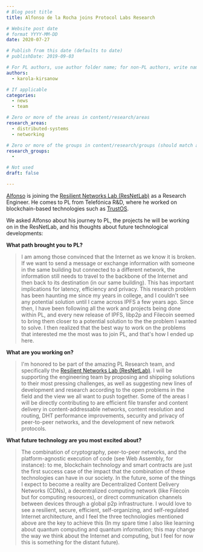 ```yaml
---
# Blog post title
title: Alfonso de la Rocha joins Protocol Labs Research

# Website post date
# format YYYY-MM-DD
date: 2020-07-27

# Publish from this date (defaults to date)
# publishDate: 2019-09-03

# For PL authors, use author folder name; for non-PL authors, write name as in paper within ""
authors:
  - karola-kirsanow

# If applicable
categories:
  - news
  - team

# Zero or more of the areas in content/research/areas
research_areas:
  - distributed-systems
  - networking

# Zero or more of the groups in content/research/groups (should match author membership)
research_groups:
  -

# Not used
draft: false

---
```


[Alfonso](/authors/alfonso-delarocha/) is joining the [Resilient Networks Lab (ResNetLab)](/groups/resnetlab/) as a Research Engineer. He comes to PL from Telefónica R&D, where he worked on  blockchain-based technologies such as [TrustOS](https://trustos.readthedocs.io/en/latest/). 

We asked Alfonso about his journey to PL, the projects he will be working on in the ResNetLab, and his thoughts about future technological developments: 


**What path brought you to PL?**

> I am among those convinced that the Internet as we know it is broken. If we want to send a message or exchange information with someone in the same building but connected to a different network, the information still needs to travel to the backbone of the Internet and then back to its destination (in our same building). This has important implications for latency, efficiency and privacy. This research problem has been haunting me since my years in college, and I couldn't see any potential solution until I came across IPFS a few years ago. Since then, I have been following all the work and projects being done within PL, and every new release of IPFS, libp2p and Filecoin seemed to bring them closer to a potential solution to the the problem I wanted to solve. I then realized that the best way to work on the problems that interested me the most was to join PL, and that's how I ended up here.

**What are you working on?**

> I'm honored to be part of the amazing PL Research team, and specifically the [Resilient Networks Lab (ResNetLab)](/groups/resnetlab/). I will be supporting the engineering team by proposing and shipping solutions to their most pressing challenges, as well as suggesting new lines of development and research according to the open problems in the field and the view we all want to push together. Some of the areas I will be directly contributing to are efficient file transfer and content delivery in content-addressable networks, content resolution and routing, DHT performance improvements, security and privacy of peer-to-peer networks, and the development of new network protocols.

**What future technology are you most excited about?**

> The combination of cryptography, peer-to-peer networks, and the platform-agnostic execution of code (see Web Assembly, for instance): to me, blockchain technology and smart contracts are just the first success case of the impact that the combination of these technologies can have in our society. In the future, some of the things I expect to become a reality are Decentralized Content Delivery Networks (CDNs), a decentralized computing network (like Filecoin but for computing resources), or direct communication channels between devices through a global p2p infrastructure. I would love to see a resilient, secure, efficient, self-organizing, and self-regulated Internet architecture, and I feel the three technologies mentioned above are the key to achieve this (In my spare time I also like learning about quantum computing and quantum information; this may change the way we think about the Internet and computing, but I feel for now this is something for the distant future).
